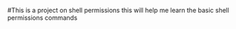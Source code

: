 #This is a project on shell permissions
this will help me learn the basic shell permissions commands
